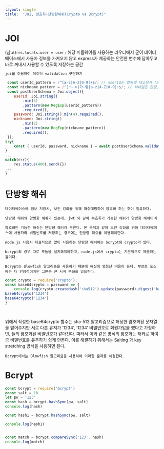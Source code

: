 ```yaml
---
layout: single
title:  "JOI, 암호화-단방향해쉬(Crypto vs Bcrypt)"
---
```


# JOI
    

(참고)`res.locals.user = user;` 
해당 미들웨어를 사용하는 라우터에서 굳이 데이터베이스에서 사용자 정보를 가져오지 않고 express가 제공하는 안전한 변수에 담아두고 바로 꺼내서 사용할 수 있도록 저장하는 공간


```javascript
joi를 이용하여 데이터 validation 구현하기
```


```javascript
 const userId_pattern = /^[a-z|A-Z|0-9]+$/; // userId는 알파벳 대소문자 (a~z, A~Z), 숫자(0~9)로 구성
 const nickname_pattern = /^[ㄱ-ㅎ|가-힣|a-z|A-Z|0-9]+$/; // 닉네임은 한글, 알파벳 대소문자 (a~z, A~Z), 숫자(0~9)로 구성
 const postUserSchema = Joi.object({
    userId: Joi.string()
        .min(3)
        .pattern(new RegExp(userId_pattern))
        .required(),
    password: Joi.string().min(4).required(),
    nickname: Joi.string()
        .min(2)
        .pattern(new RegExp(nickname_pattern))
        .required(),
 });
try{
    const { userId, password, nickname } = await postUserSchema.validateAsync(req.body);
}
...
catch(err){
    res.status(400).send({})
...
}
```

# 단방향 해쉬
    
    데이터베이스에 정보 저장시, 보안 강화를 위해 해쉬매핑하여 암호화 하는 것이 필요하다.
    
    단방향 해쉬와 양방향 해쉬가 있는데, jwt 와 같이 복호화가 가능한 해쉬가 양방향 해쉬이며
    
    암호화만 가능한 해쉬는 단방향 해쉬라 부른다. 본 목적과 같이 보안 강화를 위해 데이터베이스에 사용자의 비밀번호를 저장하는 경우에는 단방향 해쉬를 이용해야한다.
    
    node.js 사용시 대표적으로 많이 사용하는 단방향 해쉬에는 bcrypt와 crypto가 있다. 
    
    bcrypt의 경우 따로 모듈을 설치해줘야하고, node.js에서 crypto는 기본적으로 제공하는 툴이다.
    
    Bcrypt는 Blowfish 알고리즘을 사용하기 때문에 해싱에 엄청난 비용이 든다. 부르트 포스에는 더 안정적이지만 그만큼 큰 서버 부화를 일으킨다.
    


```javascript
const crypto = require('crypto');
const base64crypto = password => {
    console.log(crypto.createHash('sha512').update(password).digest('base64'))
base64crypto('1234')
base64crypto('1234')
}

    
```

위에서 작성한 base64crypto 함수는 sha-512 알고리즘으로 해싱한 암호화된 문자열을 뱉어주지만 서로 다른 유저가 ‘1234’, ‘1234’ 비밀번호로 회원가입을 했다고 가정하면, 둘의 암호화된 비밀번호가 같아진다.
    따라서 이와 같은 방식의 암호화는 해커로 하여금 비밀번호를 유추하기 쉽게 만든다. 이를 해결하기 위해서는 Salting 과 key stretching 방식을 사용하면 된다.
    
    Bcrypt에서는 Blowfish 알고리즘을 사용하여 이러한 문제를 해결한다.

# Bcrypt


```javascript
const bcrypt = require('bcrypt')
const salt = 10
let pw = '123'
const hash = bcrypt.hashSync(pw, salt)
console.log(hash)

const hash1 = bcrypt.hashSync(pw, salt)

console.log(hash1)


const match = bcrypt.compareSync('123', hash)
console.log(match)
```
